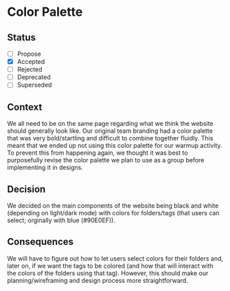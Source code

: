 
# Color Palette

## Status

- [ ] Propose
- [X] Accepted
- [ ] Rejected
- [ ] Deprecated
- [ ] Superseded

## Context

We all need to be on the same page regarding what we think the website should generally look like. Our original team branding had a color palette that was very bold/startling and difficult to combine together fluidly. This meant that we ended up not using this color palette for our warmup activity. To prevent this from happening again, we thought it was best to purposefully revise the color palette we plan to use as a group before implementing it in designs. 

## Decision

We decided on the main components of the website being black and white (depending on light/dark mode) with colors for folders/tags (that users can select; orginally with blue (#90E0EF)).

## Consequences

We will have to figure out how to let users select colors for their folders and, later on, if we want the tags to be colored (and how that will interact with the colors of the folders using that tag). However, this should make our planning/wireframing and design process more straightforward.

